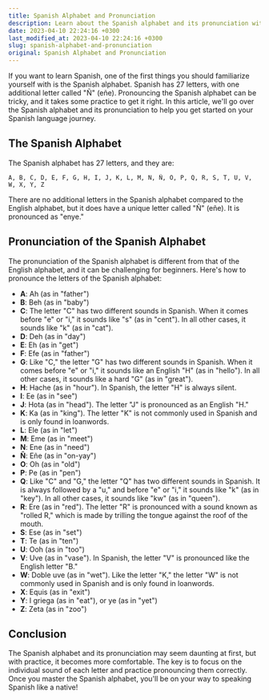 ```yaml
---
title: Spanish Alphabet and Pronunciation
description: Learn about the Spanish alphabet and its pronunciation with this comprehensive guide.
date: 2023-04-10 22:24:16 +0300
last_modified_at: 2023-04-10 22:24:16 +0300
slug: spanish-alphabet-and-pronunciation
original: Spanish Alphabet and Pronunciation
---
```

If you want to learn Spanish, one of the first things you should familiarize yourself with is the Spanish alphabet. Spanish has 27 letters, with one additional letter called "Ñ" (eñe). Pronouncing the Spanish alphabet can be tricky, and it takes some practice to get it right. In this article, we'll go over the Spanish alphabet and its pronunciation to help you get started on your Spanish language journey.

## The Spanish Alphabet

The Spanish alphabet has 27 letters, and they are:

```
A, B, C, D, E, F, G, H, I, J, K, L, M, N, Ñ, O, P, Q, R, S, T, U, V, W, X, Y, Z
```

There are no additional letters in the Spanish alphabet compared to the English alphabet, but it does have a unique letter called "Ñ" (eñe). It is pronounced as "enye."

## Pronunciation of the Spanish Alphabet

The pronunciation of the Spanish alphabet is different from that of the English alphabet, and it can be challenging for beginners. Here's how to pronounce the letters of the Spanish alphabet:

- **A**: Ah (as in "father")
- **B**: Beh (as in "baby")
- **C**: The letter "C" has two different sounds in Spanish. When it comes before "e" or "i," it sounds like "s" (as in "cent"). In all other cases, it sounds like "k" (as in "cat").
- **D**: Deh (as in "day")
- **E**: Eh (as in "get")
- **F**: Efe (as in "father")
- **G**: Like "C," the letter "G" has two different sounds in Spanish. When it comes before "e" or "i," it sounds like an English "H" (as in "hello"). In all other cases, it sounds like a hard "G" (as in "great").
- **H**: Hache (as in "hour"). In Spanish, the letter "H" is always silent.
- **I**: Ee (as in "see")
- **J**: Hota (as in "head"). The letter "J" is pronounced as an English "H."
- **K**: Ka (as in "king"). The letter "K" is not commonly used in Spanish and is only found in loanwords.
- **L**: Ele (as in "let")
- **M**: Eme (as in "meet")
- **N**: Ene (as in "need")
- **Ñ**: Eñe (as in "on-yay")
- **O**: Oh (as in "old")
- **P**: Pe (as in "pen")
- **Q**: Like "C" and "G," the letter "Q" has two different sounds in Spanish. It is always followed by a "u," and before "e" or "i," it sounds like "k" (as in "key"). In all other cases, it sounds like "kw" (as in "queen").
- **R**: Ere (as in "red"). The letter "R" is pronounced with a sound known as "rolled R," which is made by trilling the tongue against the roof of the mouth.
- **S**: Ese (as in "set")
- **T**: Te (as in "ten")
- **U**: Ooh (as in "too")
- **V**: Uve (as in "vase"). In Spanish, the letter "V" is pronounced like the English letter "B."
- **W**: Doble uve (as in "wet"). Like the letter "K," the letter "W" is not commonly used in Spanish and is only found in loanwords.
- **X**: Equis (as in "exit")
- **Y**: I griega (as in "eat"), or ye (as in "yet")
- **Z**: Zeta (as in "zoo")

## Conclusion

The Spanish alphabet and its pronunciation may seem daunting at first, but with practice, it becomes more comfortable. The key is to focus on the individual sound of each letter and practice pronouncing them correctly. Once you master the Spanish alphabet, you'll be on your way to speaking Spanish like a native!